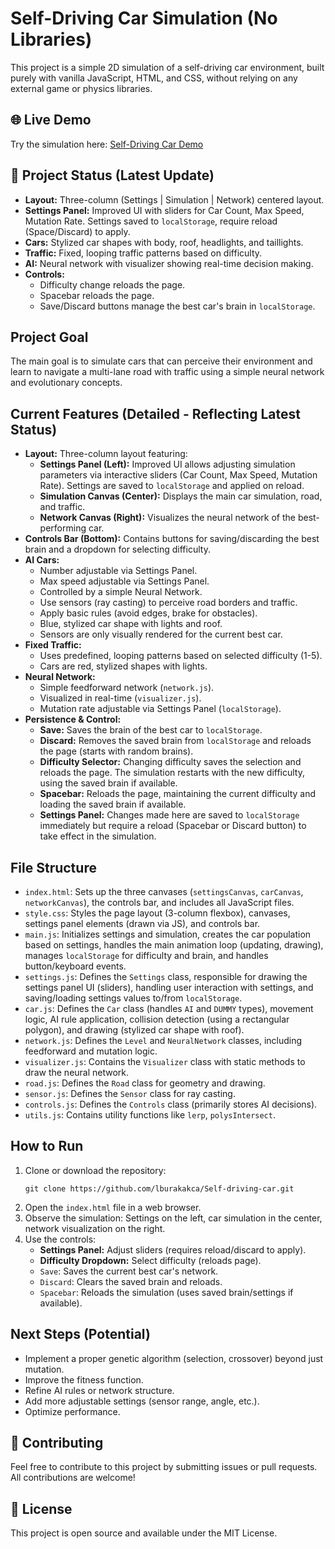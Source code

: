 # Self-Driving Car Simulation (No Libraries)

This project is a simple 2D simulation of a self-driving car environment, built purely with vanilla JavaScript, HTML, and CSS, without relying on any external game or physics libraries.

## 🌐 Live Demo

Try the simulation here: [Self-Driving Car Demo](https://self-driving-car-vert.vercel.app/)

## 🚀 Project Status (Latest Update)

*   **Layout:** Three-column (Settings | Simulation | Network) centered layout.
*   **Settings Panel:** Improved UI with sliders for Car Count, Max Speed, Mutation Rate. Settings saved to `localStorage`, require reload (Space/Discard) to apply.
*   **Cars:** Stylized car shapes with body, roof, headlights, and taillights.
*   **Traffic:** Fixed, looping traffic patterns based on difficulty.
*   **AI:** Neural network with visualizer showing real-time decision making.
*   **Controls:**
    *   Difficulty change reloads the page.
    *   Spacebar reloads the page.
    *   Save/Discard buttons manage the best car's brain in `localStorage`.

## Project Goal

The main goal is to simulate cars that can perceive their environment and learn to navigate a multi-lane road with traffic using a simple neural network and evolutionary concepts.

## Current Features (Detailed - Reflecting Latest Status)

*   **Layout:** Three-column layout featuring:
    *   **Settings Panel (Left):** Improved UI allows adjusting simulation parameters via interactive sliders (Car Count, Max Speed, Mutation Rate). Settings are saved to `localStorage` and applied on reload.
    *   **Simulation Canvas (Center):** Displays the main car simulation, road, and traffic.
    *   **Network Canvas (Right):** Visualizes the neural network of the best-performing car.
*   **Controls Bar (Bottom):** Contains buttons for saving/discarding the best brain and a dropdown for selecting difficulty.
*   **AI Cars:**
    *   Number adjustable via Settings Panel.
    *   Max speed adjustable via Settings Panel.
    *   Controlled by a simple Neural Network.
    *   Use sensors (ray casting) to perceive road borders and traffic.
    *   Apply basic rules (avoid edges, brake for obstacles).
    *   Blue, stylized car shape with lights and roof.
    *   Sensors are only visually rendered for the current best car.
*   **Fixed Traffic:**
    *   Uses predefined, looping patterns based on selected difficulty (1-5).
    *   Cars are red, stylized shapes with lights.
*   **Neural Network:**
    *   Simple feedforward network (`network.js`).
    *   Visualized in real-time (`visualizer.js`).
    *   Mutation rate adjustable via Settings Panel (`localStorage`).
*   **Persistence & Control:**
    *   **Save:** Saves the brain of the best car to `localStorage`.
    *   **Discard:** Removes the saved brain from `localStorage` and reloads the page (starts with random brains).
    *   **Difficulty Selector:** Changing difficulty saves the selection and reloads the page. The simulation restarts with the new difficulty, using the saved brain if available.
    *   **Spacebar:** Reloads the page, maintaining the current difficulty and loading the saved brain if available.
    *   **Settings Panel:** Changes made here are saved to `localStorage` immediately but require a reload (Spacebar or Discard button) to take effect in the simulation.

## File Structure

*   `index.html`: Sets up the three canvases (`settingsCanvas`, `carCanvas`, `networkCanvas`), the controls bar, and includes all JavaScript files.
*   `style.css`: Styles the page layout (3-column flexbox), canvases, settings panel elements (drawn via JS), and controls bar.
*   `main.js`: Initializes settings and simulation, creates the car population based on settings, handles the main animation loop (updating, drawing), manages `localStorage` for difficulty and brain, and handles button/keyboard events.
*   `settings.js`: Defines the `Settings` class, responsible for drawing the settings panel UI (sliders), handling user interaction with settings, and saving/loading settings values to/from `localStorage`.
*   `car.js`: Defines the `Car` class (handles `AI` and `DUMMY` types), movement logic, AI rule application, collision detection (using a rectangular polygon), and drawing (stylized car shape with roof).
*   `network.js`: Defines the `Level` and `NeuralNetwork` classes, including feedforward and mutation logic.
*   `visualizer.js`: Contains the `Visualizer` class with static methods to draw the neural network.
*   `road.js`: Defines the `Road` class for geometry and drawing.
*   `sensor.js`: Defines the `Sensor` class for ray casting.
*   `controls.js`: Defines the `Controls` class (primarily stores AI decisions).
*   `utils.js`: Contains utility functions like `lerp`, `polysIntersect`.

## How to Run

1.  Clone or download the repository:
    ```
    git clone https://github.com/lburakakca/Self-driving-car.git
    ```
2.  Open the `index.html` file in a web browser.
3.  Observe the simulation: Settings on the left, car simulation in the center, network visualization on the right.
4.  Use the controls:
    *   **Settings Panel:** Adjust sliders (requires reload/discard to apply).
    *   **Difficulty Dropdown:** Select difficulty (reloads page).
    *   `Save`: Saves the current best car's network.
    *   `Discard`: Clears the saved brain and reloads.
    *   `Spacebar`: Reloads the simulation (uses saved brain/settings if available).

## Next Steps (Potential)

*   Implement a proper genetic algorithm (selection, crossover) beyond just mutation.
*   Improve the fitness function.
*   Refine AI rules or network structure.
*   Add more adjustable settings (sensor range, angle, etc.).
*   Optimize performance.

## 🤝 Contributing

Feel free to contribute to this project by submitting issues or pull requests. All contributions are welcome!

## 📜 License

This project is open source and available under the MIT License. 